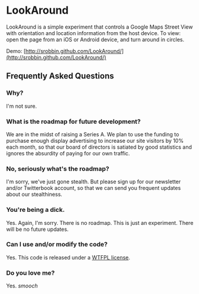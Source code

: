 LookAround
====================

LookAround is a simple experiment that controls a Google Maps Street View with orientation and location information from the host device. To view: open the page from an iOS or Android device, and turn around in circles.

Demo: [http://srobbin.github.com/LookAround/](http://srobbin.github.com/LookAround/)

Frequently Asked Questions
--------------------

### Why?
I'm not sure.

### What is the roadmap for future development?
We are in the midst of raising a Series A. We plan to use the funding to purchase enough display advertising to increase our site visitors by 10% each month, so that our board of directors is satiated by good statistics and ignores the absurdity of paying for our own traffic.

### No, seriously what's the roadmap?
I'm sorry, we've just gone stealth. But please sign up for our newsletter and/or Twitterbook account, so that we can send you frequent updates about our stealthiness.

### You're being a dick.
Yes. Again, I'm sorry. There is no roadmap. This is just an experiment. There will be no future updates.

### Can I use and/or modify the code?
Yes. This code is released under a [WTFPL license](http://sam.zoy.org/wtfpl/).

### Do you love me?
Yes. *smooch*
